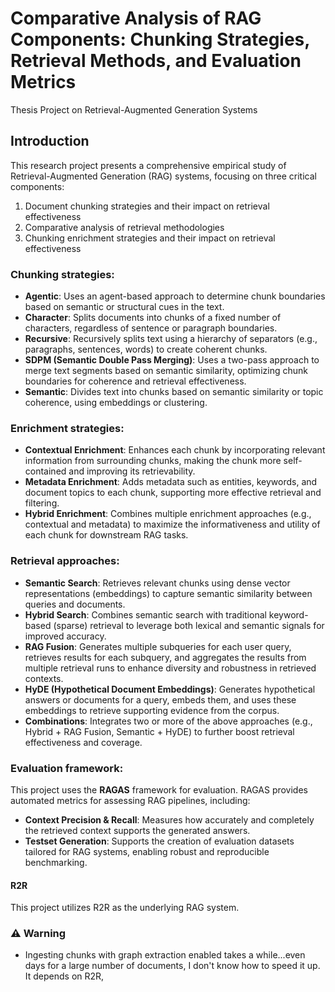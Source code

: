 # Comparative Analysis of RAG Components: Chunking Strategies, Retrieval Methods, and Evaluation Metrics

Thesis Project on Retrieval-Augmented Generation Systems

## Introduction

This research project presents a comprehensive empirical study of Retrieval-Augmented Generation (RAG) systems, focusing on three critical components:
1. Document chunking strategies and their impact on retrieval effectiveness
2. Comparative analysis of retrieval methodologies
3. Chunking enrichment strategies and their impact on retrieval effectiveness

### Chunking strategies:

- **Agentic**: Uses an agent-based approach to determine chunk boundaries based on semantic or structural cues in the text.
- **Character**: Splits documents into chunks of a fixed number of characters, regardless of sentence or paragraph boundaries.
- **Recursive**: Recursively splits text using a hierarchy of separators (e.g., paragraphs, sentences, words) to create coherent chunks.
- **SDPM (Semantic Double Pass Merging)**: Uses a two-pass approach to merge text segments based on semantic similarity, optimizing chunk boundaries for coherence and retrieval effectiveness.
- **Semantic**: Divides text into chunks based on semantic similarity or topic coherence, using embeddings or clustering.

### Enrichment strategies:

- **Contextual Enrichment**: Enhances each chunk by incorporating relevant information from surrounding chunks, making the chunk more self-contained and improving its retrievability.
- **Metadata Enrichment**: Adds metadata such as entities, keywords, and document topics to each chunk, supporting more effective retrieval and filtering.
- **Hybrid Enrichment**: Combines multiple enrichment approaches (e.g., contextual and metadata) to maximize the informativeness and utility of each chunk for downstream RAG tasks.

### Retrieval approaches:

- **Semantic Search**: Retrieves relevant chunks using dense vector representations (embeddings) to capture semantic similarity between queries and documents.
- **Hybrid Search**: Combines semantic search with traditional keyword-based (sparse) retrieval to leverage both lexical and semantic signals for improved accuracy.
- **RAG Fusion**: Generates multiple subqueries for each user query, retrieves results for each subquery, and aggregates the results from multiple retrieval runs to enhance diversity and robustness in retrieved contexts.
- **HyDE (Hypothetical Document Embeddings)**: Generates hypothetical answers or documents for a query, embeds them, and uses these embeddings to retrieve supporting evidence from the corpus.
- **Combinations**: Integrates two or more of the above approaches (e.g., Hybrid + RAG Fusion, Semantic + HyDE) to further boost retrieval effectiveness and coverage.

### Evaluation framework:

This project uses the **RAGAS** framework for evaluation. RAGAS provides automated metrics for assessing RAG pipelines, including:

- **Context Precision & Recall**: Measures how accurately and completely the retrieved context supports the generated answers.
- **Testset Generation**: Supports the creation of evaluation datasets tailored for RAG systems, enabling robust and reproducible benchmarking.

#### R2R 

This project utilizes R2R as the underlying RAG system.

### ⚠️ Warning
- Ingesting chunks with graph extraction enabled takes a while...even days for a large number of documents, I don't know how to speed it up. It depends on R2R, 

